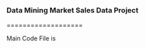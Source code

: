 ### Data Mining Market Sales Data Project  
===================

Main Code File is 

[](./main_notebook.ipynb)

